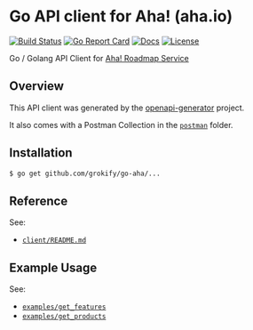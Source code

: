# Go API client for Aha! (aha.io)

[![Build Status][build-status-svg]][build-status-link]
[![Go Report Card][goreport-svg]][goreport-link]
[![Docs][docs-godoc-svg]][docs-godoc-link]
[![License][license-svg]][license-link]

 [build-status-svg]: https://api.travis-ci.org/grokify/go-aha.svg?branch=master
 [build-status-link]: https://travis-ci.org/grokify/go-aha
 [build-status-svg]: https://api.travis-ci.org/grokify/go-aha.svg?branch=master
 [build-status-link]: https://travis-ci.org/grokify/go-aha
 [goreport-svg]: https://goreportcard.com/badge/github.com/grokify/go-aha
 [goreport-link]: https://goreportcard.com/report/github.com/grokify/go-aha
 [docs-godoc-svg]: https://img.shields.io/badge/docs-godoc-blue.svg
 [docs-godoc-link]: https://godoc.org/github.com/grokify/go-aha
 [license-svg]: https://img.shields.io/badge/license-MIT-blue.svg
 [license-link]: https://github.com/grokify/go-aha/blob/master/LICENSE

Go / Golang API Client for [Aha! Roadmap Service](https://www.aha.io/)

## Overview
This API client was generated by the [openapi-generator](https://github.com/OpenAPITools/openapi-generator) project.

It also comes with a Postman Collection in the [`postman`](postman) folder.

## Installation

```bash
$ go get github.com/grokify/go-aha/...
```

## Reference

See:

* [`client/README.md`](client/README.md)

## Example Usage

See:

* [`examples/get_features`](examples/get_features)
* [`examples/get_products`](examples/get_products)
